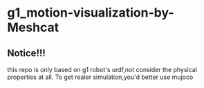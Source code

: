 # g1_motion-visualization-by-Meshcat

## Notice!!!
this repo is only based on g1 robot's urdf,not consider the physical properties at all.
To get realer simulation,you'd better use mujoco 
